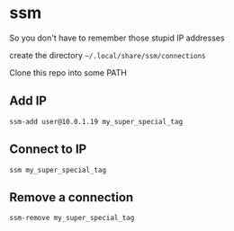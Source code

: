 # ssm

So you don't have to remember those stupid IP addresses

create the directory `~/.local/share/ssm/connections`

Clone this repo into some PATH


## Add IP
`ssm-add user@10.0.1.19 my_super_special_tag`

## Connect to IP
`ssm my_super_special_tag`

## Remove a connection
`ssm-remove my_super_special_tag`
